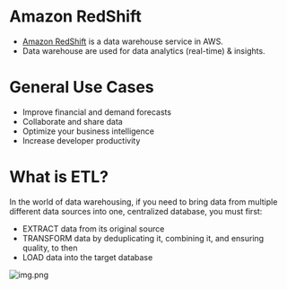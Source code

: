 # Amazon RedShift
- [Amazon RedShift](https://aws.amazon.com/redshift/) is a data warehouse service in AWS.
- Data warehouse are used for data analytics (real-time) & insights.

# General Use Cases
- Improve financial and demand forecasts
- Collaborate and share data
- Optimize your business intelligence
- Increase developer productivity

# What is ETL?

In the world of data warehousing, if you need to bring data from multiple different data sources into one, centralized database, you must first:
- EXTRACT data from its original source
- TRANSFORM data by deduplicating it, combining it, and ensuring quality, to then
- LOAD data into the target database

![img.png](https://res.cloudinary.com/talend/image/upload/q_auto,w_707,h_244/resources/seo-articles/seo-what-is-extract-transform-load-1_mqhmcg.webp)